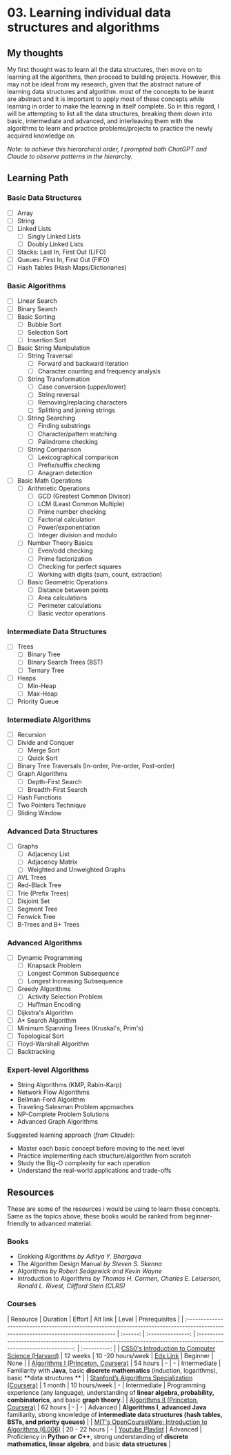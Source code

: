 # 03. Learning individual data structures and algorithms

## My thoughts

My first thought was to learn all the data structures, then move on to learning all the algorithms, then proceed to building projects.
However, this may not be ideal from my research, given that the abstract nature of learning data structures and algorithm. most of the concepts to be learnt are abstract and it is important to apply most of these concepts while learning in order to make the learning in itself complete. So in this regard, I will be attempting to list all the data structures, breaking them down into basic, intermediate and advanced, and interleaving them with the algorithms to learn and practice problems/projects to practice the newly acquired knowledge on.

_Note: to achieve this hierarchical order, I prompted both ChatGPT and Claude to observe patterns in the hierarchy._

## Learning Path

### Basic Data Structures

- [ ] Array
- [ ] String
- [ ] Linked Lists
  - [ ] Singly Linked Lists
  - [ ] Doubly Linked Lists
- [ ] Stacks: Last In, First Out (LIFO)
- [ ] Queues: First In, First Out (FIFO)
- [ ] Hash Tables (Hash Maps/Dictionaries)

### Basic Algorithms

- [ ] Linear Search
- [ ] Binary Search
- [ ] Basic Sorting
  - [ ] Bubble Sort
  - [ ] Selection Sort
  - [ ] Insertion Sort
- [ ] Basic String Manipulation
  - [ ] String Traversal
    - [ ] Forward and backward iteration
    - [ ] Character counting and frequency analysis
  - [ ] String Transformation
    - [ ] Case conversion (upper/lower)
    - [ ] String reversal
    - [ ] Removing/replacing characters
    - [ ] Splitting and joining strings
  - [ ] String Searching
    - [ ] Finding substrings
    - [ ] Character/pattern matching
    - [ ] Palindrome checking
  - [ ] String Comparison
    - [ ] Lexicographical comparison
    - [ ] Prefix/suffix checking
    - [ ] Anagram detection
- [ ] Basic Math Operations
  - [ ] Arithmetic Operations
    - [ ] GCD (Greatest Common Divisor)
    - [ ] LCM (Least Common Multiple)
    - [ ] Prime number checking
    - [ ] Factorial calculation
    - [ ] Power/exponentiation
    - [ ] Integer division and modulo
  - [ ] Number Theory Basics
    - [ ] Even/odd checking
    - [ ] Prime factorization
    - [ ] Checking for perfect squares
    - [ ] Working with digits (sum, count, extraction)
  - [ ] Basic Geometric Operations
    - [ ] Distance between points
    - [ ] Area calculations
    - [ ] Perimeter calculations
    - [ ] Basic vector operations

### Intermediate Data Structures

- [ ] Trees
  - [ ] Binary Tree
  - [ ] Binary Search Trees (BST)
  - [ ] Ternary Tree
- [ ] Heaps
  - [ ] Min-Heap
  - [ ] Max-Heap
- [ ] Priority Queue

### Intermediate Algorithms

- [ ] Recursion
- [ ] Divide and Conquer
  - [ ] Merge Sort
  - [ ] Quick Sort
- [ ] Binary Tree Traversals (In-order, Pre-order, Post-order)
- [ ] Graph Algorithms
  - [ ] Depth-First Search
  - [ ] Breadth-First Search
- [ ] Hash Functions
- [ ] Two Pointers Technique
- [ ] Sliding Window

### Advanced Data Structures

- [ ] Graphs
  - [ ] Adjacency List
  - [ ] Adjacency Matrix
  - [ ] Weighted and Unweighted Graphs
- [ ] AVL Trees
- [ ] Red-Black Tree
- [ ] Trie (Prefix Trees)
- [ ] Disjoint Set
- [ ] Segment Tree
- [ ] Fenwick Tree
- [ ] B-Trees and B+ Trees

### Advanced Algorithms

- [ ] Dynamic Programming
  - [ ] Knapsack Problem
  - [ ] Longest Common Subsequence
  - [ ] Longest Increasing Subsequence
- [ ] Greedy Algorithms
  - [ ] Activity Selection Problem
  - [ ] Huffman Encoding
- [ ] Dijkstra's Algorithm
- [ ] A\* Search Algorithm
- [ ] Minimum Spanning Trees (Kruskal's, Prim's)
- [ ] Topological Sort
- [ ] Floyd-Warshall Algorithm
- [ ] Backtracking

### Expert-level Algorithms

- String Algorithms (KMP, Rabin-Karp)
- Network Flow Algorithms
- Bellman-Ford Algorithm
- Traveling Salesman Problem approaches
- NP-Complete Problem Solutions
- Advanced Graph Algorithms

Suggested learning approach (_from Claude_):

- Master each basic concept before moving to the next level
- Practice implementing each structure/algorithm from scratch
- Study the Big-O complexity for each operation
- Understand the real-world applications and trade-offs

## Resources

These are some of the resources i would be using to learn these concepts. Same as the topics above, these books would be ranked from beginner-friendly to advanced material.

### Books

- Grokking Algorithms _by Aditya Y. Bhargava_
- The Algorithm Design Manual _by Steven S. Skenna_
- Algorithms _by Robert Sedgewick and Kevin Wayne_
- Introduction to Algorithms _by Thomas H. Cormen, Charles E. Leiserson, Ronald L. Rivest, Clifford Stein (CLRS)_

### Courses

| Resource                                                                                                                            | Duration |      Effort       |                                                     Alt link                                                      |    Level     | Prerequisites |
| :---------------------------------------------------------------------------------------------------------------------------------- | :------: | :---------------: | :---------------------------------------------------------------------------------------------------------------: | :----------: |
| [CS50's Introduction to Computer Science (Harvard)](https://cs50.harvard.edu/x)                                                     | 12 weeks | 10 -20 hours/week | [Edx Link](https://www.edx.org/learn/computer-science/harvard-university-cs50-s-introduction-to-computer-science) |   Beginner   | None |
| [Algorithms I (Princeton, Coursera)](https://www.coursera.org/learn/algorithms-part1)                                               | 54 hours |         -         |                                                         -                                                         | Intermediate | Familiarity with **Java**, basic **discrete mathematics** (induction, logarithms), basic **data structures ** |
| [Stanford’s Algorithms Specialization (Coursera)](https://www.coursera.org/specializations/algorithms)                              | 1 month  |   10 hours/week   |                                                         -                                                         | Intermediate | Programming
experience (any
language),
understanding of
**linear algebra,
probability,
combinatorics**, and
basic **graph theory**.|
| [Algorithms II (Princeton, Coursera)](https://www.coursera.org/learn/algorithms-part2)                                              | 62 hours |         -         |                                                         -                                                         |   Advanced   | **Algorithms I**,
**advanced Java** familiarity, strong
knowledge of **intermediate data structures (hash
tables, BSTs, and
priority queues)** |
| [MIT's OpenCourseWare: Introduction to Algorithms (6.006)](https://ocw.mit.edu/courses/6-006-introduction-to-algorithms-fall-2011/) | 20 - 22 hours |         -         |           [Youtube Playlist](https://www.youtube.com/playlist?list=PLUl4u3cNGP61Oq3tWYp6V_F-5jb5L2iHb)            |   Advanced   | Proficiency in
**Python or C++**,
strong
understanding of
**discrete
mathematics, linear
algebra**, and basic
**data structures** | 
